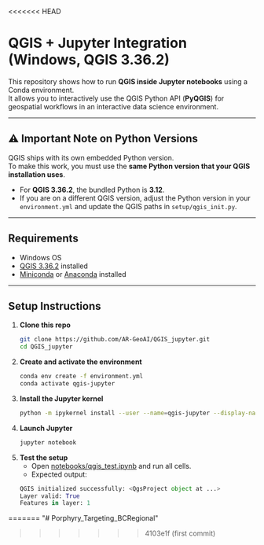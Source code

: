 <<<<<<< HEAD
# QGIS + Jupyter Integration (Windows, QGIS 3.36.2)

This repository shows how to run **QGIS inside Jupyter notebooks** using a Conda environment.  
It allows you to interactively use the QGIS Python API (**PyQGIS**) for geospatial workflows in an interactive data science environment.

---

## ⚠️ Important Note on Python Versions

QGIS ships with its own embedded Python version.  
To make this work, you must use the **same Python version that your QGIS installation uses**.  

- For **QGIS 3.36.2**, the bundled Python is **3.12**.  
- If you are on a different QGIS version, adjust the Python version in your `environment.yml` and update the QGIS paths in `setup/qgis_init.py`.

---

## Requirements

- Windows OS  
- [QGIS 3.36.2](https://qgis.org/download/) installed  
- [Miniconda](https://docs.conda.io/en/latest/miniconda.html) or [Anaconda](https://www.anaconda.com/) installed  

---

## Setup Instructions

1. **Clone this repo**  
   ```bash
   git clone https://github.com/AR-GeoAI/QGIS_jupyter.git
   cd QGIS_jupyter

2. **Create and activate the environment**  
   ```bash
   conda env create -f environment.yml
   conda activate qgis-jupyter

3. **Install the Jupyter kernel**  
   ```bash
   python -m ipykernel install --user --name=qgis-jupyter --display-name "Python (QGIS 3.36)"

4. **Launch Jupyter**  
   ```bash
   jupyter notebook

5. **Test the setup**
   - Open [notebooks/qgis_test.ipynb](notebooks/qgis_test.ipynb) and run all cells.
   - Expected output:
   ```python
   QGIS initialized successfully: <QgsProject object at ...>
   Layer valid: True
   Features in layer: 1
=======
"# Porphyry_Targeting_BCRegional" 
>>>>>>> 4103e1f (first commit)
